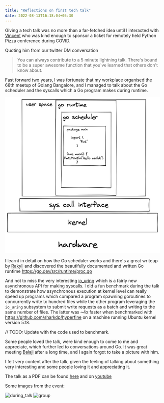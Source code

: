 ```yaml
---
title: "Reflections on first tech talk"
date: 2022-08-13T16:18:04+05:30
---
```


Giving a tech talk was no more than a far-fetched idea until I interacted with [Vincent](https://twitter.com/fishnets88) who was kind enough to sponsor a ticket for remotely held Python Pizza conference during COVID.

Quoting him from our twitter DM conversation

> You can always contribute to a 5 minute lightning talk. There's bound to be a super awesome function that you've learned that others don't know about.

Fast forward two years, I was fortunate that my workplace organised the 68th meetup of Golang Bangalore, and I managed to talk about the Go scheduler and the syscalls which a Go program makes during runtime.

![overview](/overview.png)

I learnt in detail on how the Go scheduler works and there's a great writeup by [Rakyll](https://rakyll.org/scheduler/) and discovered the beautifully documented and written Go runtime https://go.dev/src/runtime/proc.go

And not to miss the very interesting [io_uring](https://lwn.net/Articles/776703/) which is a fairly new asynchronous API for making syscalls. 
I did a fun benchmark during the talk to demonstrate how asynchronous execution at kernel level can really speed up programs which compared a program spawning goroutines to concurrently write to hundred files while the other program leveraging the `io_uring` subsystem to submit write requests as a batch and writing to the same number of files.
The latter was ~4x faster when benchmarked with https://github.com/sharkdp/hyperfine on a machine running Ubuntu kernel version 5.18.

// TODO: Update with the code used to benchmark.

Some people loved the talk, were kind enough to come to me and appreciate, which further led to  conversations around Go. It was great meeting [Balaji](https://twitter.com/poonai_) after a long time, and I again forgot to take a picture with him.

I felt very content after the talk, given the feeling of talking about something very interesting and some people loving it and appreciating it.

The talk as a PDF can be found [here](/syscalls_and_scheduler.pdf) and on [youtube](https://youtu.be/zgbedmitpyw)

Some images from the event:

![during_talk](/during_talk.jpg)
![group](/group.jpg)